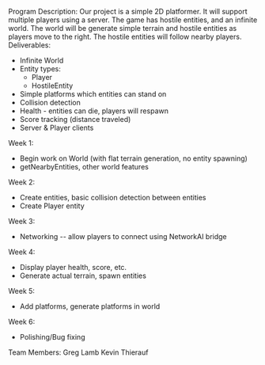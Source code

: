 Program Description:
Our project is a simple 2D platformer. It will support multiple players using a server. The game has hostile entities, and an infinite world. The world will be generate simple terrain and hostile entities as players move to the right. The hostile entities will follow nearby players.
Deliverables:
 - Infinite World
 - Entity types:
   - Player
   - HostileEntity
 - Simple platforms which entities can stand on
 - Collision detection
 - Health - entities can die, players will respawn
 - Score tracking (distance traveled)
 - Server & Player clients

Week 1:
 - Begin work on World (with flat terrain generation, no entity spawning)
 - getNearbyEntities, other world features
 
Week 2:
 - Create entities, basic collision detection between entities
 - Create Player entity
 
Week 3:
 - Networking -- allow players to connect using NetworkAI bridge
 
Week 4:
 - Display player health, score, etc.
 - Generate actual terrain, spawn entities
 
Week 5:
 - Add platforms, generate platforms in world
 
Week 6:
 - Polishing/Bug fixing
 
 Team Members:
 Greg Lamb
 Kevin Thierauf
